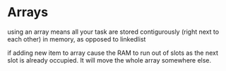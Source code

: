 # Arrays

using an array means all your task are stored contigurously (right next to each other) in memory, as opposed to linkedlist

if adding new item to array cause the RAM to run out of slots as the next slot is already occupied. It will move the whole array somewhere else.